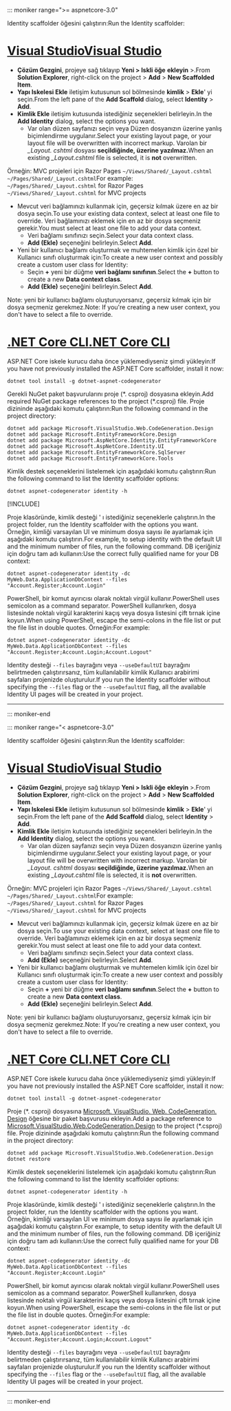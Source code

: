 ::: moniker range=">= aspnetcore-3.0"

<span data-ttu-id="26c7d-101">Identity scaffolder öğesini çalıştırın:</span><span class="sxs-lookup"><span data-stu-id="26c7d-101">Run the Identity scaffolder:</span></span>

# <a name="visual-studiotabvisual-studio"></a>[<span data-ttu-id="26c7d-102">Visual Studio</span><span class="sxs-lookup"><span data-stu-id="26c7d-102">Visual Studio</span></span>](#tab/visual-studio)

* <span data-ttu-id="26c7d-103">**Çözüm Gezgini**, projeye sağ tıklayıp **Yeni > Iskli öğe** **ekleyin** >.</span><span class="sxs-lookup"><span data-stu-id="26c7d-103">From **Solution Explorer**, right-click on the project > **Add** > **New Scaffolded Item**.</span></span>
* <span data-ttu-id="26c7d-104">**Yapı Iskelesi Ekle** iletişim kutusunun sol bölmesinde **kimlik** > **Ekle**' yi seçin.</span><span class="sxs-lookup"><span data-stu-id="26c7d-104">From the left pane of the **Add Scaffold** dialog, select **Identity** > **Add**.</span></span>
* <span data-ttu-id="26c7d-105">**Kimlik Ekle** iletişim kutusunda istediğiniz seçenekleri belirleyin.</span><span class="sxs-lookup"><span data-stu-id="26c7d-105">In the **Add Identity** dialog, select the options you want.</span></span>
  * <span data-ttu-id="26c7d-106">Var olan düzen sayfanızı seçin veya Düzen dosyanızın üzerine yanlış biçimlendirme uygulanır.</span><span class="sxs-lookup"><span data-stu-id="26c7d-106">Select your existing layout page, or your layout file will be overwritten with incorrect markup.</span></span> <span data-ttu-id="26c7d-107">Varolan bir *\_Layout. cshtml* dosyası **seçildiğinde, üzerine yazılmaz.**</span><span class="sxs-lookup"><span data-stu-id="26c7d-107">When an existing *\_Layout.cshtml* file is selected, it is **not** overwritten.</span></span>

 <span data-ttu-id="26c7d-108">Örneğin: MVC projeleri için Razor Pages `~/Views/Shared/_Layout.cshtml` `~/Pages/Shared/_Layout.cshtml`</span><span class="sxs-lookup"><span data-stu-id="26c7d-108">For example: `~/Pages/Shared/_Layout.cshtml` for Razor Pages `~/Views/Shared/_Layout.cshtml` for MVC projects</span></span>
* <span data-ttu-id="26c7d-109">Mevcut veri bağlamınızı kullanmak için, geçersiz kılmak üzere en az bir dosya seçin.</span><span class="sxs-lookup"><span data-stu-id="26c7d-109">To use your existing data context, select at least one file to override.</span></span> <span data-ttu-id="26c7d-110">Veri bağlamınızı eklemek için en az bir dosya seçmeniz gerekir.</span><span class="sxs-lookup"><span data-stu-id="26c7d-110">You must select at least one file to add your data context.</span></span>
  * <span data-ttu-id="26c7d-111">Veri bağlamı sınıfınızı seçin.</span><span class="sxs-lookup"><span data-stu-id="26c7d-111">Select your data context class.</span></span>
  * <span data-ttu-id="26c7d-112">**Add (Ekle)** seçeneğini belirleyin.</span><span class="sxs-lookup"><span data-stu-id="26c7d-112">Select **Add**.</span></span>
* <span data-ttu-id="26c7d-113">Yeni bir kullanıcı bağlamı oluşturmak ve muhtemelen kimlik için özel bir Kullanıcı sınıfı oluşturmak için:</span><span class="sxs-lookup"><span data-stu-id="26c7d-113">To create a new user context and possibly create a custom user class for Identity:</span></span>
  * <span data-ttu-id="26c7d-114">Seçin **+** yeni bir düğme **veri bağlamı sınıfının**.</span><span class="sxs-lookup"><span data-stu-id="26c7d-114">Select the **+** button to create a new **Data context class**.</span></span>
  * <span data-ttu-id="26c7d-115">**Add (Ekle)** seçeneğini belirleyin.</span><span class="sxs-lookup"><span data-stu-id="26c7d-115">Select **Add**.</span></span>

<span data-ttu-id="26c7d-116">Note: yeni bir kullanıcı bağlamı oluşturuyorsanız, geçersiz kılmak için bir dosya seçmeniz gerekmez.</span><span class="sxs-lookup"><span data-stu-id="26c7d-116">Note: If you're creating a new user context, you don't have to select a file to override.</span></span>

# <a name="net-core-clitabnetcore-cli"></a>[<span data-ttu-id="26c7d-117">.NET Core CLI</span><span class="sxs-lookup"><span data-stu-id="26c7d-117">.NET Core CLI</span></span>](#tab/netcore-cli)

<span data-ttu-id="26c7d-118">ASP.NET Core iskele kurucu daha önce yüklemediyseniz şimdi yükleyin:</span><span class="sxs-lookup"><span data-stu-id="26c7d-118">If you have not previously installed the ASP.NET Core scaffolder, install it now:</span></span>

```dotnetcli
dotnet tool install -g dotnet-aspnet-codegenerator
```

<span data-ttu-id="26c7d-119">Gerekli NuGet paket başvurularını proje (\*. csproj) dosyasına ekleyin.</span><span class="sxs-lookup"><span data-stu-id="26c7d-119">Add required NuGet package references to the project (\*.csproj) file.</span></span> <span data-ttu-id="26c7d-120">Proje dizininde aşağıdaki komutu çalıştırın:</span><span class="sxs-lookup"><span data-stu-id="26c7d-120">Run the following command in the project directory:</span></span>

```dotnetcli
dotnet add package Microsoft.VisualStudio.Web.CodeGeneration.Design
dotnet add package Microsoft.EntityFrameworkCore.Design
dotnet add package Microsoft.AspNetCore.Identity.EntityFrameworkCore
dotnet add package Microsoft.AspNetCore.Identity.UI
dotnet add package Microsoft.EntityFrameworkCore.SqlServer
dotnet add package Microsoft.EntityFrameworkCore.Tools
```

<span data-ttu-id="26c7d-121">Kimlik destek seçeneklerini listelemek için aşağıdaki komutu çalıştırın:</span><span class="sxs-lookup"><span data-stu-id="26c7d-121">Run the following command to list the Identity scaffolder options:</span></span>

```dotnetcli
dotnet aspnet-codegenerator identity -h
```

[!INCLUDE[](~/includes/scaffoldTFM.md)]

<span data-ttu-id="26c7d-122">Proje klasöründe, kimlik desteği ' ı istediğiniz seçeneklerle çalıştırın.</span><span class="sxs-lookup"><span data-stu-id="26c7d-122">In the project folder, run the Identity scaffolder with the options you want.</span></span> <span data-ttu-id="26c7d-123">Örneğin, kimliği varsayılan UI ve minimum dosya sayısı ile ayarlamak için aşağıdaki komutu çalıştırın.</span><span class="sxs-lookup"><span data-stu-id="26c7d-123">For example, to setup identity with the default UI and the minimum number of files, run the following command.</span></span> <span data-ttu-id="26c7d-124">DB içeriğiniz için doğru tam adı kullanın:</span><span class="sxs-lookup"><span data-stu-id="26c7d-124">Use the correct fully qualified name for your DB context:</span></span>

```dotnetcli
dotnet aspnet-codegenerator identity -dc MyWeb.Data.ApplicationDbContext --files "Account.Register;Account.Login"
```

<span data-ttu-id="26c7d-125">PowerShell, bir komut ayırıcısı olarak noktalı virgül kullanır.</span><span class="sxs-lookup"><span data-stu-id="26c7d-125">PowerShell uses semicolon as a command separator.</span></span> <span data-ttu-id="26c7d-126">PowerShell kullanırken, dosya listesinde noktalı virgül karakterini kaçış veya dosya listesini çift tırnak içine koyun.</span><span class="sxs-lookup"><span data-stu-id="26c7d-126">When using PowerShell, escape the semi-colons in the file list or put the file list in double quotes.</span></span> <span data-ttu-id="26c7d-127">Örneğin:</span><span class="sxs-lookup"><span data-stu-id="26c7d-127">For example:</span></span>

```dotnetcli
dotnet aspnet-codegenerator identity -dc MyWeb.Data.ApplicationDbContext --files "Account.Register;Account.Login;Account.Logout"
```

<span data-ttu-id="26c7d-128">Identity desteği `--files` bayrağını veya `--useDefaultUI` bayrağını belirtmeden çalıştırırsanız, tüm kullanılabilir kimlik Kullanıcı arabirimi sayfaları projenizde oluşturulur.</span><span class="sxs-lookup"><span data-stu-id="26c7d-128">If you run the Identity scaffolder without specifying the `--files` flag or the `--useDefaultUI` flag, all the available Identity UI pages will be created in your project.</span></span>

---

::: moniker-end

::: moniker range="< aspnetcore-3.0"

<span data-ttu-id="26c7d-129">Identity scaffolder öğesini çalıştırın:</span><span class="sxs-lookup"><span data-stu-id="26c7d-129">Run the Identity scaffolder:</span></span>

# <a name="visual-studiotabvisual-studio"></a>[<span data-ttu-id="26c7d-130">Visual Studio</span><span class="sxs-lookup"><span data-stu-id="26c7d-130">Visual Studio</span></span>](#tab/visual-studio)

* <span data-ttu-id="26c7d-131">**Çözüm Gezgini**, projeye sağ tıklayıp **Yeni > Iskli öğe** **ekleyin** >.</span><span class="sxs-lookup"><span data-stu-id="26c7d-131">From **Solution Explorer**, right-click on the project > **Add** > **New Scaffolded Item**.</span></span>
* <span data-ttu-id="26c7d-132">**Yapı Iskelesi Ekle** iletişim kutusunun sol bölmesinde **kimlik** > **Ekle**' yi seçin.</span><span class="sxs-lookup"><span data-stu-id="26c7d-132">From the left pane of the **Add Scaffold** dialog, select **Identity** > **Add**.</span></span>
* <span data-ttu-id="26c7d-133">**Kimlik Ekle** iletişim kutusunda istediğiniz seçenekleri belirleyin.</span><span class="sxs-lookup"><span data-stu-id="26c7d-133">In the **Add Identity** dialog, select the options you want.</span></span>
  * <span data-ttu-id="26c7d-134">Var olan düzen sayfanızı seçin veya Düzen dosyanızın üzerine yanlış biçimlendirme uygulanır.</span><span class="sxs-lookup"><span data-stu-id="26c7d-134">Select your existing layout page, or your layout file will be overwritten with incorrect markup.</span></span> <span data-ttu-id="26c7d-135">Varolan bir *\_Layout. cshtml* dosyası **seçildiğinde, üzerine yazılmaz.**</span><span class="sxs-lookup"><span data-stu-id="26c7d-135">When an existing *\_Layout.cshtml* file is selected, it is **not** overwritten.</span></span>

 <span data-ttu-id="26c7d-136">Örneğin: MVC projeleri için Razor Pages `~/Views/Shared/_Layout.cshtml` `~/Pages/Shared/_Layout.cshtml`</span><span class="sxs-lookup"><span data-stu-id="26c7d-136">For example: `~/Pages/Shared/_Layout.cshtml` for Razor Pages `~/Views/Shared/_Layout.cshtml` for MVC projects</span></span>
* <span data-ttu-id="26c7d-137">Mevcut veri bağlamınızı kullanmak için, geçersiz kılmak üzere en az bir dosya seçin.</span><span class="sxs-lookup"><span data-stu-id="26c7d-137">To use your existing data context, select at least one file to override.</span></span> <span data-ttu-id="26c7d-138">Veri bağlamınızı eklemek için en az bir dosya seçmeniz gerekir.</span><span class="sxs-lookup"><span data-stu-id="26c7d-138">You must select at least one file to add your data context.</span></span>
  * <span data-ttu-id="26c7d-139">Veri bağlamı sınıfınızı seçin.</span><span class="sxs-lookup"><span data-stu-id="26c7d-139">Select your data context class.</span></span>
  * <span data-ttu-id="26c7d-140">**Add (Ekle)** seçeneğini belirleyin.</span><span class="sxs-lookup"><span data-stu-id="26c7d-140">Select **Add**.</span></span>
* <span data-ttu-id="26c7d-141">Yeni bir kullanıcı bağlamı oluşturmak ve muhtemelen kimlik için özel bir Kullanıcı sınıfı oluşturmak için:</span><span class="sxs-lookup"><span data-stu-id="26c7d-141">To create a new user context and possibly create a custom user class for Identity:</span></span>
  * <span data-ttu-id="26c7d-142">Seçin **+** yeni bir düğme **veri bağlamı sınıfının**.</span><span class="sxs-lookup"><span data-stu-id="26c7d-142">Select the **+** button to create a new **Data context class**.</span></span>
  * <span data-ttu-id="26c7d-143">**Add (Ekle)** seçeneğini belirleyin.</span><span class="sxs-lookup"><span data-stu-id="26c7d-143">Select **Add**.</span></span>

<span data-ttu-id="26c7d-144">Note: yeni bir kullanıcı bağlamı oluşturuyorsanız, geçersiz kılmak için bir dosya seçmeniz gerekmez.</span><span class="sxs-lookup"><span data-stu-id="26c7d-144">Note: If you're creating a new user context, you don't have to select a file to override.</span></span>

# <a name="net-core-clitabnetcore-cli"></a>[<span data-ttu-id="26c7d-145">.NET Core CLI</span><span class="sxs-lookup"><span data-stu-id="26c7d-145">.NET Core CLI</span></span>](#tab/netcore-cli)

<span data-ttu-id="26c7d-146">ASP.NET Core iskele kurucu daha önce yüklemediyseniz şimdi yükleyin:</span><span class="sxs-lookup"><span data-stu-id="26c7d-146">If you have not previously installed the ASP.NET Core scaffolder, install it now:</span></span>

```dotnetcli
dotnet tool install -g dotnet-aspnet-codegenerator
```

<span data-ttu-id="26c7d-147">Proje (\*. csproj) dosyasına [Microsoft. VisualStudio. Web. CodeGeneration. Design](https://www.nuget.org/packages/Microsoft.VisualStudio.Web.CodeGeneration.Design/) öğesine bir paket başvurusu ekleyin.</span><span class="sxs-lookup"><span data-stu-id="26c7d-147">Add a package reference to [Microsoft.VisualStudio.Web.CodeGeneration.Design](https://www.nuget.org/packages/Microsoft.VisualStudio.Web.CodeGeneration.Design/) to the project (\*.csproj) file.</span></span> <span data-ttu-id="26c7d-148">Proje dizininde aşağıdaki komutu çalıştırın:</span><span class="sxs-lookup"><span data-stu-id="26c7d-148">Run the following command in the project directory:</span></span>

```dotnetcli
dotnet add package Microsoft.VisualStudio.Web.CodeGeneration.Design
dotnet restore
```

<span data-ttu-id="26c7d-149">Kimlik destek seçeneklerini listelemek için aşağıdaki komutu çalıştırın:</span><span class="sxs-lookup"><span data-stu-id="26c7d-149">Run the following command to list the Identity scaffolder options:</span></span>

```dotnetcli
dotnet aspnet-codegenerator identity -h
```

<span data-ttu-id="26c7d-150">Proje klasöründe, kimlik desteği ' ı istediğiniz seçeneklerle çalıştırın.</span><span class="sxs-lookup"><span data-stu-id="26c7d-150">In the project folder, run the Identity scaffolder with the options you want.</span></span> <span data-ttu-id="26c7d-151">Örneğin, kimliği varsayılan UI ve minimum dosya sayısı ile ayarlamak için aşağıdaki komutu çalıştırın.</span><span class="sxs-lookup"><span data-stu-id="26c7d-151">For example, to setup identity with the default UI and the minimum number of files, run the following command.</span></span> <span data-ttu-id="26c7d-152">DB içeriğiniz için doğru tam adı kullanın:</span><span class="sxs-lookup"><span data-stu-id="26c7d-152">Use the correct fully qualified name for your DB context:</span></span>

```dotnetcli
dotnet aspnet-codegenerator identity -dc MyWeb.Data.ApplicationDbContext --files "Account.Register;Account.Login"
```

<span data-ttu-id="26c7d-153">PowerShell, bir komut ayırıcısı olarak noktalı virgül kullanır.</span><span class="sxs-lookup"><span data-stu-id="26c7d-153">PowerShell uses semicolon as a command separator.</span></span> <span data-ttu-id="26c7d-154">PowerShell kullanırken, dosya listesinde noktalı virgül karakterini kaçış veya dosya listesini çift tırnak içine koyun.</span><span class="sxs-lookup"><span data-stu-id="26c7d-154">When using PowerShell, escape the semi-colons in the file list or put the file list in double quotes.</span></span> <span data-ttu-id="26c7d-155">Örneğin:</span><span class="sxs-lookup"><span data-stu-id="26c7d-155">For example:</span></span>

```dotnetcli
dotnet aspnet-codegenerator identity -dc MyWeb.Data.ApplicationDbContext --files "Account.Register;Account.Login;Account.Logout"
```

<span data-ttu-id="26c7d-156">Identity desteği `--files` bayrağını veya `--useDefaultUI` bayrağını belirtmeden çalıştırırsanız, tüm kullanılabilir kimlik Kullanıcı arabirimi sayfaları projenizde oluşturulur.</span><span class="sxs-lookup"><span data-stu-id="26c7d-156">If you run the Identity scaffolder without specifying the `--files` flag or the `--useDefaultUI` flag, all the available Identity UI pages will be created in your project.</span></span>

---

::: moniker-end